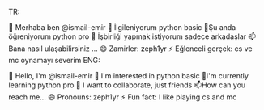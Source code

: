 TR:

👋 Merhaba ben @ismail-emir
👀 İlgileniyorum python basic
🌱Şu anda öğreniyorum python pro
💞️ İşbirliği yapmak istiyorum sadece arkadaşlar
📫Bana nasıl ulaşabilirsiniz ...
😄 Zamirler: zeph1yr
⚡ Eğlenceli gerçek: cs ve mc oynamayı severim
ENG:

👋 Hello, I'm @ismail-emir
👀 I'm interested in python basic
🌱I'm currently learning python pro
💞️ I want to collaborate, just friends
📫How can you reach me...
😄 Pronouns: zeph1yr
⚡ Fun fact: I like playing cs and mc
